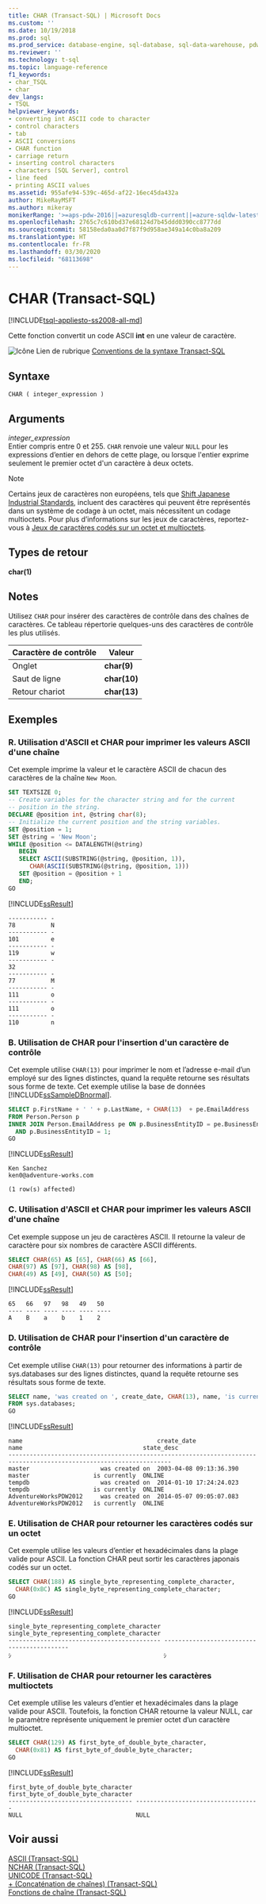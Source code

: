 ```yaml
---
title: CHAR (Transact-SQL) | Microsoft Docs
ms.custom: ''
ms.date: 10/19/2018
ms.prod: sql
ms.prod_service: database-engine, sql-database, sql-data-warehouse, pdw
ms.reviewer: ''
ms.technology: t-sql
ms.topic: language-reference
f1_keywords:
- char_TSQL
- char
dev_langs:
- TSQL
helpviewer_keywords:
- converting int ASCII code to character
- control characters
- tab
- ASCII conversions
- CHAR function
- carriage return
- inserting control characters
- characters [SQL Server], control
- line feed
- printing ASCII values
ms.assetid: 955afe94-539c-465d-af22-16ec45da432a
author: MikeRayMSFT
ms.author: mikeray
monikerRange: '>=aps-pdw-2016||=azuresqldb-current||=azure-sqldw-latest||>=sql-server-2016||=sqlallproducts-allversions||>=sql-server-linux-2017||=azuresqldb-mi-current'
ms.openlocfilehash: 2765c7c610bd37e68124d7b45ddd0390cc8777dd
ms.sourcegitcommit: 58158eda0aa0d7f87f9d958ae349a14c0ba8a209
ms.translationtype: HT
ms.contentlocale: fr-FR
ms.lasthandoff: 03/30/2020
ms.locfileid: "68113698"
---
```

# <a name="char-transact-sql"></a>CHAR (Transact-SQL)
[!INCLUDE[tsql-appliesto-ss2008-all-md](../../includes/tsql-appliesto-ss2008-all-md.md)]

Cette fonction convertit un code ASCII **int** en une valeur de caractère.
  
![Icône Lien de rubrique](../../database-engine/configure-windows/media/topic-link.gif "Icône du lien de rubrique") [Conventions de la syntaxe Transact-SQL](../../t-sql/language-elements/transact-sql-syntax-conventions-transact-sql.md)
  
## <a name="syntax"></a>Syntaxe  
  
```
CHAR ( integer_expression )  
```  
  
## <a name="arguments"></a>Arguments  
*integer_expression*  
Entier compris entre 0 et 255. `CHAR` renvoie une valeur `NULL` pour les expressions d’entier en dehors de cette plage, ou lorsque l'entier exprime seulement le premier octet d'un caractère à deux octets.

> [!NOTE]
> Certains jeux de caractères non européens, tels que [Shift Japanese Industrial Standards](https://www.wikipedia.org/wiki/Shift_JIS), incluent des caractères qui peuvent être représentés dans un système de codage à un octet, mais nécessitent un codage multioctets. Pour plus d’informations sur les jeux de caractères, reportez-vous à [Jeux de caractères codés sur un octet et multioctets](/cpp/c-runtime-library/single-byte-and-multibyte-character-sets). 
  
## <a name="return-types"></a>Types de retour
**char(1)**
  
## <a name="remarks"></a>Notes  
Utilisez `CHAR` pour insérer des caractères de contrôle dans des chaînes de caractères. Ce tableau répertorie quelques-uns des caractères de contrôle les plus utilisés.
  
|Caractère de contrôle|Valeur|  
|---|---|
|Onglet|**char(9)**|  
|Saut de ligne|**char(10)**|  
|Retour chariot|**char(13)**|  
  
## <a name="examples"></a>Exemples  
  
### <a name="a-using-ascii-and-char-to-print-ascii-values-from-a-string"></a>R. Utilisation d'ASCII et CHAR pour imprimer les valeurs ASCII d'une chaîne  
Cet exemple imprime la valeur et le caractère ASCII de chacun des caractères de la chaîne `New Moon`.
  
```sql
SET TEXTSIZE 0;  
-- Create variables for the character string and for the current   
-- position in the string.  
DECLARE @position int, @string char(8);  
-- Initialize the current position and the string variables.  
SET @position = 1;  
SET @string = 'New Moon';  
WHILE @position <= DATALENGTH(@string)  
   BEGIN  
   SELECT ASCII(SUBSTRING(@string, @position, 1)),   
      CHAR(ASCII(SUBSTRING(@string, @position, 1)))  
   SET @position = @position + 1  
   END;  
GO  
```  
  
[!INCLUDE[ssResult](../../includes/ssresult-md.md)]
  
```
----------- -
78          N  
----------- -  
101         e  
----------- -  
119         w  
----------- -  
32  
----------- -  
77          M  
----------- -  
111         o  
----------- -  
111         o  
----------- - 
110         n  
```
  
### <a name="b-using-char-to-insert-a-control-character"></a>B. Utilisation de CHAR pour l'insertion d'un caractère de contrôle  
Cet exemple utilise `CHAR(13)` pour imprimer le nom et l’adresse e-mail d’un employé sur des lignes distinctes, quand la requête retourne ses résultats sous forme de texte. Cet exemple utilise la base de données [!INCLUDE[ssSampleDBnormal](../../includes/sssampledbnormal-md.md)].
  
```sql
SELECT p.FirstName + ' ' + p.LastName, + CHAR(13)  + pe.EmailAddress   
FROM Person.Person p 
INNER JOIN Person.EmailAddress pe ON p.BusinessEntityID = pe.BusinessEntityID  
  AND p.BusinessEntityID = 1;  
GO  
```
  
[!INCLUDE[ssResult](../../includes/ssresult-md.md)]
  
```
Ken Sanchez
ken0@adventure-works.com
  
(1 row(s) affected)
```
  
### <a name="c-using-ascii-and-char-to-print-ascii-values-from-a-string"></a>C. Utilisation d'ASCII et CHAR pour imprimer les valeurs ASCII d'une chaîne  
Cet exemple suppose un jeu de caractères ASCII. Il retourne la valeur de caractère pour six nombres de caractère ASCII différents.
  
```sql
SELECT CHAR(65) AS [65], CHAR(66) AS [66],   
CHAR(97) AS [97], CHAR(98) AS [98],   
CHAR(49) AS [49], CHAR(50) AS [50];  
```
  
[!INCLUDE[ssResult](../../includes/ssresult-md.md)]
  
```
65   66   97   98   49   50  
---- ---- ---- ---- ---- ----  
A    B    a    b    1    2  
```
  
### <a name="d-using-char-to-insert-a-control-character"></a>D. Utilisation de CHAR pour l'insertion d'un caractère de contrôle  
Cet exemple utilise `CHAR(13)` pour retourner des informations à partir de sys.databases sur des lignes distinctes, quand la requête retourne ses résultats sous forme de texte.
  
```sql
SELECT name, 'was created on ', create_date, CHAR(13), name, 'is currently ', state_desc   
FROM sys.databases;  
GO  
```
  
[!INCLUDE[ssResult](../../includes/ssresult-md.md)]
  
```
name                                      create_date               name                                  state_desc  
--------------------------------------------------------------------------------------------------------------------  
master                    was created on  2003-04-08 09:13:36.390   master                  is currently  ONLINE 
tempdb                    was created on  2014-01-10 17:24:24.023   tempdb                  is currently  ONLINE   
AdventureWorksPDW2012     was created on  2014-05-07 09:05:07.083   AdventureWorksPDW2012   is currently  ONLINE 
```

### <a name="e-using-char-to-return-single-byte-characters"></a>E. Utilisation de CHAR pour retourner les caractères codés sur un octet  
Cet exemple utilise les valeurs d’entier et hexadécimales dans la plage valide pour ASCII. La fonction CHAR peut sortir les caractères japonais codés sur un octet.
  
```sql
SELECT CHAR(188) AS single_byte_representing_complete_character, 
  CHAR(0xBC) AS single_byte_representing_complete_character;  
GO  
```
  
[!INCLUDE[ssResult](../../includes/ssresult-md.md)]
  
```
single_byte_representing_complete_character single_byte_representing_complete_character
------------------------------------------- -------------------------------------------
ｼ                                           ｼ                                         
```

### <a name="f-using-char-to-return-multibyte-characters"></a>F. Utilisation de CHAR pour retourner les caractères multioctets  
Cet exemple utilise les valeurs d’entier et hexadécimales dans la plage valide pour ASCII. Toutefois, la fonction CHAR retourne la valeur NULL, car le paramètre représente uniquement le premier octet d’un caractère multioctet.
  
```sql
SELECT CHAR(129) AS first_byte_of_double_byte_character, 
  CHAR(0x81) AS first_byte_of_double_byte_character;  
GO  
```
  
[!INCLUDE[ssResult](../../includes/ssresult-md.md)]
  
```
first_byte_of_double_byte_character first_byte_of_double_byte_character
----------------------------------- -----------------------------------
NULL                                NULL                                         
```
  
## <a name="see-also"></a>Voir aussi
 [ASCII &#40;Transact-SQL&#41;](../../t-sql/functions/ascii-transact-sql.md)  
 [NCHAR &#40;Transact-SQL&#41;](../../t-sql/functions/nchar-transact-sql.md)  
 [UNICODE &#40;Transact-SQL&#41;](../../t-sql/functions/unicode-transact-sql.md)  
 [+ &#40;Concaténation de chaînes&#41; &#40;Transact-SQL&#41;](../../t-sql/language-elements/string-concatenation-transact-sql.md)  
 [Fonctions de chaîne &#40;Transact-SQL&#41;](../../t-sql/functions/string-functions-transact-sql.md)
  
  

